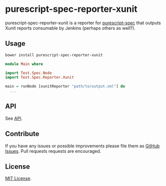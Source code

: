 # purescript-spec-reporter-xunit

purescript-spec-reporter-xunit is a reporter for
[purescript-spec](https://github.com/owickstrom/purescript-spec) that outputs
Xunit reports consumable by Jenkins (perhaps others as well?).

## Usage

```bash
bower install purescript-spec-reporter-xunit
```

```purescript
module Main where

import Test.Spec.Node
import Test.Spec.Reporter.Xunit

main = runNode [xunitReporter "path/to/output.xml"] do
  ...
```

## API

See [API](API.md).

## Contribute

If you have any issues or possible improvements please file them as
[GitHub Issues](https://github.com/owickstrom/purescript-spec-quickcheck/issues).
Pull requests requests are encouraged.

## License

[MIT License](LICENSE.md).
